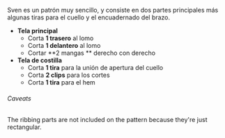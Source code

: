 Sven es un patrón muy sencillo, y consiste en dos partes principales más algunas tiras para el cuello y el encuadernado del brazo.

- **Tela principal**
  - Corta **1 trasero** al lomo
  - Corta **1 delantero** al lomo
  - Cortar **2 mangas ** derecho con derecho
- **Tela de costilla**
  - Corta **1 tira** para la unión de apertura del cuello
  - Corta **2 clips**  para los cortes
  - Corta **1 tira**  para el hem

<Warning>

###### Caveats

The ribbing parts are not included on the pattern because they're just rectangular.

</Warning>
